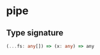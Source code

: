 # pipe

## Type signature

<!-- prettier-ignore-start -->
```typescript
(...fs: any[]) => (x: any) => any
```
<!-- prettier-ignore-end -->
